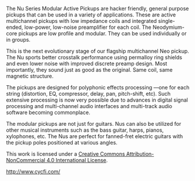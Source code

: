 The Nu Series Modular Active Pickups are hacker friendly, general purpose pickups 
that can be used in a variety of applications. These are active multichannel 
pickups with low impedance coils and integrated single-ended, low-power, 
low-noise preamplifier for each coil. The Neodymium-core pickups are low profile 
and modular. They can be used individually or in groups.

This is the next evolutionary stage of our flagship multichannel Neo pickup. The 
Nu sports better crosstalk performance using permalloy ring shields and even 
lower noise with improved discrete preamp design. Most importantly, they sound 
just as good as the original. Same coil, same magnetic structure.

The pickups are designed for polyphonic effects processing —one for each string 
(distortion, EQ, compressor, delay, pan, pitch-shift, etc). Such extensive 
processing is now very possible due to advances in digital signal processing and 
multi-channel audio interfaces and multi-track audio software becoming commonplace.

The modular pickups are not just for guitars. Nus can also be utilized for other 
musical instruments such as the bass guitar, harps, pianos, xylophones, etc. The 
Nus are perfect for fanned-fret electric guitars with the pickup poles positioned 
at various angles. 

This work is licensed under a [Creative Commons Attribution-NonCommercial 4.0 
International License](http://creativecommons.org/licenses/by-nc/4.0/).

http://www.cycfi.com/
